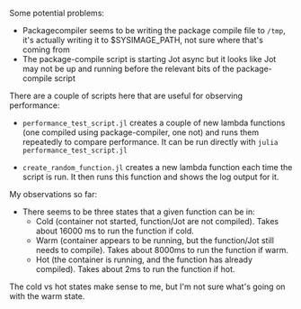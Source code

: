 Some potential problems:
- Packagecompiler seems to be writing the package compile file to `/tmp`, it's actually writing it to $SYSIMAGE_PATH, not sure where that's coming from
- The package-compile script is starting Jot async but it looks like Jot may not be up and running before the relevant bits of the package-compile script

There are a couple of scripts here that are useful for observing performance:

- `performance_test_script.jl` creates a couple of new lambda functions (one compiled using package-compiler, one not) and runs them repeatedly to compare performance. It can be run directly with `julia performance_test_script.jl`

- `create_random_function.jl` creates a new lambda function each time the script is run. It then runs this function and shows the log output for it.

My observations so far:
- There seems to be three states that a given function can be in:
  - Cold (container not started, function/Jot are not compiled). Takes about 16000 ms to run the function if cold.
  - Warm (container appears to be running, but the function/Jot still needs to compile). Takes about 8000ms to run the function if warm.
  - Hot (the container is running, and the function has already compiled). Takes about 2ms to run the function if hot.

The cold vs hot states make sense to me, but I'm not sure what's going on with the warm state.
